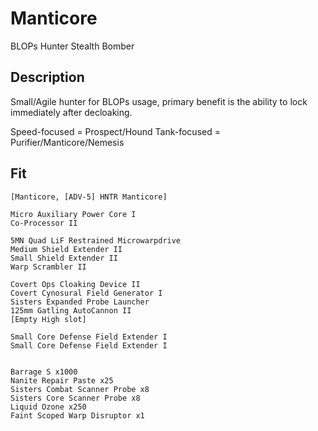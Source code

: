 # Manticore

BLOPs Hunter Stealth Bomber

## Description

Small/Agile hunter for BLOPs usage, primary benefit is the ability to lock immediately after decloaking.

Speed-focused = Prospect/Hound
Tank-focused = Purifier/Manticore/Nemesis

## Fit

```
[Manticore, [ADV-5] HNTR Manticore]

Micro Auxiliary Power Core I
Co-Processor II

5MN Quad LiF Restrained Microwarpdrive
Medium Shield Extender II
Small Shield Extender II
Warp Scrambler II

Covert Ops Cloaking Device II
Covert Cynosural Field Generator I
Sisters Expanded Probe Launcher
125mm Gatling AutoCannon II
[Empty High slot]

Small Core Defense Field Extender I
Small Core Defense Field Extender I


Barrage S x1000
Nanite Repair Paste x25
Sisters Combat Scanner Probe x8
Sisters Core Scanner Probe x8
Liquid Ozone x250
Faint Scoped Warp Disruptor x1
```
